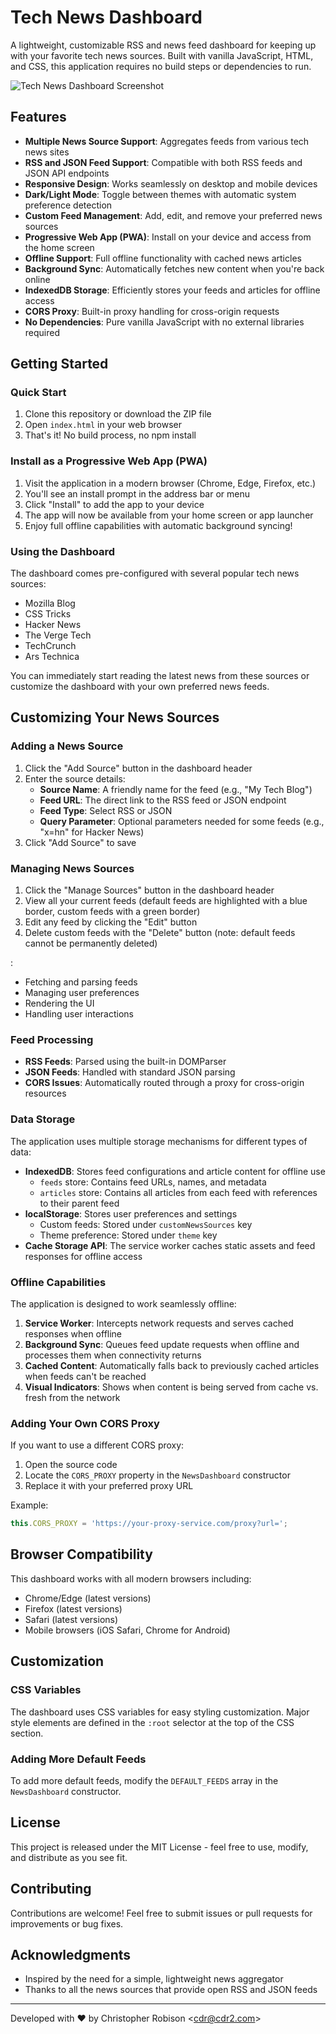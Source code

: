 # Tech News Dashboard

A lightweight, customizable RSS and news feed dashboard for keeping up with your favorite tech news sources. Built with vanilla JavaScript, HTML, and CSS, this application requires no build steps or dependencies to run.

![Tech News Dashboard Screenshot](https://via.placeholder.com/800x450?text=Tech+News+Dashboard+Screenshot)

## Features

- **Multiple News Source Support**: Aggregates feeds from various tech news sites
- **RSS and JSON Feed Support**: Compatible with both RSS feeds and JSON API endpoints
- **Responsive Design**: Works seamlessly on desktop and mobile devices
- **Dark/Light Mode**: Toggle between themes with automatic system preference detection
- **Custom Feed Management**: Add, edit, and remove your preferred news sources
- **Progressive Web App (PWA)**: Install on your device and access from the home screen
- **Offline Support**: Full offline functionality with cached news articles
- **Background Sync**: Automatically fetches new content when you're back online
- **IndexedDB Storage**: Efficiently stores your feeds and articles for offline access
- **CORS Proxy**: Built-in proxy handling for cross-origin requests
- **No Dependencies**: Pure vanilla JavaScript with no external libraries required

## Getting Started

### Quick Start

1. Clone this repository or download the ZIP file
2. Open `index.html` in your web browser
3. That's it! No build process, no npm install

### Install as a Progressive Web App (PWA)

1. Visit the application in a modern browser (Chrome, Edge, Firefox, etc.)
2. You'll see an install prompt in the address bar or menu
3. Click "Install" to add the app to your device
4. The app will now be available from your home screen or app launcher
5. Enjoy full offline capabilities with automatic background syncing!

### Using the Dashboard

The dashboard comes pre-configured with several popular tech news sources:

- Mozilla Blog
- CSS Tricks
- Hacker News
- The Verge Tech
- TechCrunch
- Ars Technica

You can immediately start reading the latest news from these sources or customize the dashboard with your own preferred news feeds.

## Customizing Your News Sources

### Adding a News Source

1. Click the "Add Source" button in the dashboard header
2. Enter the source details:
   - **Source Name**: A friendly name for the feed (e.g., "My Tech Blog")
   - **Feed URL**: The direct link to the RSS feed or JSON endpoint
   - **Feed Type**: Select RSS or JSON
   - **Query Parameter**: Optional parameters needed for some feeds (e.g., "x=hn" for Hacker News)
3. Click "Add Source" to save

### Managing News Sources

1. Click the "Manage Sources" button in the dashboard header
2. View all your current feeds (default feeds are highlighted with a blue border, custom feeds with a green border)
3. Edit any feed by clicking the "Edit" button
4. Delete custom feeds with the "Delete" button (note: default feeds cannot be permanently deleted)

:

- Fetching and parsing feeds
- Managing user preferences
- Rendering the UI
- Handling user interactions

### Feed Processing

- **RSS Feeds**: Parsed using the built-in DOMParser
- **JSON Feeds**: Handled with standard JSON parsing
- **CORS Issues**: Automatically routed through a proxy for cross-origin resources

### Data Storage

The application uses multiple storage mechanisms for different types of data:

- **IndexedDB**: Stores feed configurations and article content for offline use
  - `feeds` store: Contains feed URLs, names, and metadata
  - `articles` store: Contains all articles from each feed with references to their parent feed
- **localStorage**: Stores user preferences and settings
  - Custom feeds: Stored under `customNewsSources` key
  - Theme preference: Stored under `theme` key
- **Cache Storage API**: The service worker caches static assets and feed responses for offline access

### Offline Capabilities

The application is designed to work seamlessly offline:

1. **Service Worker**: Intercepts network requests and serves cached responses when offline
2. **Background Sync**: Queues feed update requests when offline and processes them when connectivity returns
3. **Cached Content**: Automatically falls back to previously cached articles when feeds can't be reached
4. **Visual Indicators**: Shows when content is being served from cache vs. fresh from the network

### Adding Your Own CORS Proxy

If you want to use a different CORS proxy:

1. Open the source code
2. Locate the `CORS_PROXY` property in the `NewsDashboard` constructor
3. Replace it with your preferred proxy URL

Example:
```javascript
this.CORS_PROXY = 'https://your-proxy-service.com/proxy?url=';
```

## Browser Compatibility

This dashboard works with all modern browsers including:

- Chrome/Edge (latest versions)
- Firefox (latest versions)
- Safari (latest versions)
- Mobile browsers (iOS Safari, Chrome for Android)

## Customization

### CSS Variables

The dashboard uses CSS variables for easy styling customization. Major style elements are defined in the `:root` selector at the top of the CSS section.

### Adding More Default Feeds

To add more default feeds, modify the `DEFAULT_FEEDS` array in the `NewsDashboard` constructor.

## License

This project is released under the MIT License - feel free to use, modify, and distribute as you see fit.

## Contributing

Contributions are welcome! Feel free to submit issues or pull requests for improvements or bug fixes.

## Acknowledgments

- Inspired by the need for a simple, lightweight news aggregator
- Thanks to all the news sources that provide open RSS and JSON feeds

---

Developed with ❤️  by Christopher Robison &lt;cdr@cdr2.com&gt;
